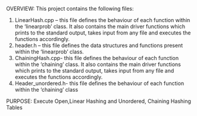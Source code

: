 OVERVIEW:
This project contains the following files:
1. LinearHash.cpp – this file defines the behaviour of each function within the ‘linearprob’ class. It also contains the main driver functions which prints to the standard output, takes input from any file and executes the functions accordingly.
2. header.h – this file defines the data structures and functions present within the ‘linearprob’ class.
3. ChainingHash.cpp- this file defines the behaviour of each function within the ‘chaining’ class. It also contains the main driver functions which prints to the standard output, takes input from any file and executes the functions accordingly.
4. Header_unordered.h- this file defines the behaviour of each function within the ‘chaining’ class


PURPOSE: Execute Open,Linear Hashing and Unordered, Chaining Hashing Tables
